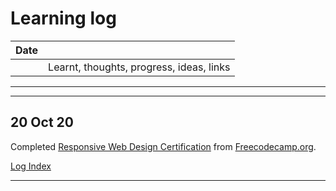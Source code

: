 # Learning log

|Date |                                        |
|:---:|:---------------------------------------|
|     |Learnt, thoughts, progress, ideas, links|

<!--## Full [Log Index]
[__************** 2018 Objectives **************__](https://github.com/Syknapse/My-Learning-Tracker/blob/master/log.md#28-dec-17)-->

----------------------------------------------------------

----------------------------------------------------------

## 20 Oct 20

Completed [Responsive Web Design Certification](https://www.freecodecamp.org/certification/cesaraugp/responsive-web-design) from [Freecodecamp.org](https://www.freecodecamp.org).

[Log Index]

----------------------------------------------------------

[Log Index]: https://github.com/Syknapse/My-Learning-Tracker/blob/master/log-index.md#log-index
